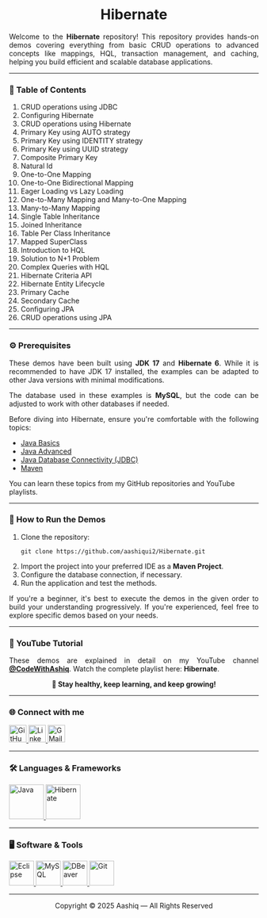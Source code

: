 <h1 align="center">Hibernate</h1>

<p align="justify">
Welcome to the <b>Hibernate</b> repository! This repository provides hands-on demos covering everything from basic CRUD operations to advanced concepts like mappings, HQL, transaction management, and caching, helping you build efficient and scalable database applications.
</p>

<hr>

<h3 align="left">📌 Table of Contents</h3>
<ol align="left">
    <li>CRUD operations using JDBC</li>
    <li>Configuring Hibernate</li>
    <li>CRUD operations using Hibernate</li>
    <li>Primary Key using AUTO strategy</li>
    <li>Primary Key using IDENTITY strategy</li>
    <li>Primary Key using UUID strategy</li>
    <li>Composite Primary Key</li>
    <li>Natural Id</li>
    <li>One-to-One Mapping</li>
    <li>One-to-One Bidirectional Mapping</li>
    <li>Eager Loading vs Lazy Loading</li>
    <li>One-to-Many Mapping and Many-to-One Mapping</li>
    <li>Many-to-Many Mapping</li>
    <li>Single Table Inheritance</li>
    <li>Joined Inheritance</li>
    <li>Table Per Class Inheritance</li>
    <li>Mapped SuperClass</li>
    <li>Introduction to HQL</li>
    <li>Solution to N+1 Problem</li>
    <li>Complex Queries with HQL</li>
    <li>Hibernate Criteria API</li>
    <li>Hibernate Entity Lifecycle</li>
    <li>Primary Cache</li>
    <li>Secondary Cache</li>
    <li>Configuring JPA</li>
    <li>CRUD operations using JPA</li>
</ol>

<hr>

<h3 align="left">⚙️ Prerequisites</h3>
<p align="justify">
These demos have been built using <b>JDK 17</b> and <b>Hibernate 6</b>. While it is recommended to have JDK 17 installed, the examples can be adapted to other Java versions with minimal modifications.
</p>
<p align="justify">
The database used in these examples is <b>MySQL</b>, but the code can be adjusted to work with other databases if needed.
</p>
<p align="justify">
Before diving into Hibernate, ensure you're comfortable with the following topics:
<ul>
    <li><a href="https://github.com/aashiqui2/Java-Basics" target="_blank">Java Basics</a></li>
    <li><a href="" target="_blank">Java Advanced</a></li>
    <li><a href="https://github.com/aashiqui2/JDBC" target="_blank">Java Database Connectivity (JDBC)</a></li>
    <li><a href="https://github.com/aashiqui2/Maven" target="_blank">Maven</a></li>
</ul>
You can learn these topics from my GitHub repositories and YouTube playlists.
</p>

<hr>

<h3 align="left">🚀 How to Run the Demos</h3>
<ol>
   <li>Clone the repository:<br>
        <pre><code>git clone https://github.com/aashiqui2/Hibernate.git</code></pre>
    </li>
    <li>Import the project into your preferred IDE as a <b>Maven Project</b>.</li>
    <li>Configure the database connection, if necessary.</li>
    <li>Run the application and test the methods.</li>
</ol>
<p align="justify">
If you're a beginner, it's best to execute the demos in the given order to build your understanding progressively. If you're experienced, feel free to explore specific demos based on your needs.
</p>

<hr>

<h3 align="left">🎥 YouTube Tutorial</h3>
<p align="justify">
These demos are explained in detail on my YouTube channel <a href="https://www.youtube.com/@codewithaashiq" target="_blank"><b>@CodeWithAshiq</b></a>.
Watch the complete playlist here: <b>Hibernate</b>.
</p>

<p align="center"><b>🚀 Stay healthy, keep learning, and keep growing!</b></p>

<hr>

<h3 align="left">🌐 Connect with me</h3>
<div align="left">
    <a href="https://github.com/aashiqui2" target="_blank">
        <img src="https://img.shields.io/static/v1?message=GitHub&logo=github&label=&color=181717&logoColor=white&style=for-the-badge" height="35" alt="GitHub" />
    </a>
    <a href="https://www.linkedin.com/in/aashiqui" target="_blank">
        <img src="https://img.shields.io/static/v1?message=LinkedIn&logo=linkedin&label=&color=0A66C2&logoColor=white&style=for-the-badge" height="35" alt="LinkedIn" />
    </a>
    <a href="mailto:ashikmail2747@gmail.com">
        <img src="https://img.shields.io/static/v1?message=Gmail&logo=gmail&label=&color=EA4335&logoColor=white&style=for-the-badge" height="35" alt="GMail" />
    </a>
</div>

<hr>

<h3 align="left">🛠️ Languages & Frameworks</h3>
<div align="left">
    <a href="https://www.java.com" target="_blank">
        <img src="https://cdn.jsdelivr.net/gh/devicons/devicon@latest/icons/java/java-original-wordmark.svg" height="70" alt="Java" />
    </a>
    <a href="https://hibernate.org" target="_blank">
        <img src="https://cdn.jsdelivr.net/gh/devicons/devicon@latest/icons/hibernate/hibernate-original.svg" height="70" alt="Hibernate" />
    </a>
</div>

<hr>

<h3 align="left">🖥️ Software & Tools</h3>
<div align="left">
    <a href="https://www.eclipse.org/downloads" target="_blank">
        <img src="https://cdn.jsdelivr.net/gh/devicons/devicon@latest/icons/eclipse/eclipse-original.svg" height="50" alt="Eclipse" />
    </a> 
    <a href="https://www.mysql.com/downloads/" target="_blank">
        <img src="https://cdn.jsdelivr.net/gh/devicons/devicon@latest/icons/mysql/mysql-original.svg" height="50" alt="MySQL" />
    </a>
    <a href="https://dbeaver.io/download/" target="_blank">
        <img src="https://cdn.jsdelivr.net/gh/devicons/devicon@latest/icons/dbeaver/dbeaver-original.svg" height="50" alt="DBeaver" />
    </a>
    <a href="https://git-scm.com/downloads" target="_blank">
        <img src="https://cdn.jsdelivr.net/gh/devicons/devicon@latest/icons/git/git-original.svg" height="50" alt="Git" /> 
    </a>   
</div>

<hr>

<div align="center">Copyright © 2025 Aashiq — All Rights Reserved</div>

